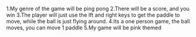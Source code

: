 1.My genre of the game will be ping pong
2.There will be a score, and you win
3.The player will just use the lft and right keys to get the paddle to move, while the ball is just flying around.
4.Its a one person game, the ball moves, you can move 1 paddle
5.My game will be pink themed
